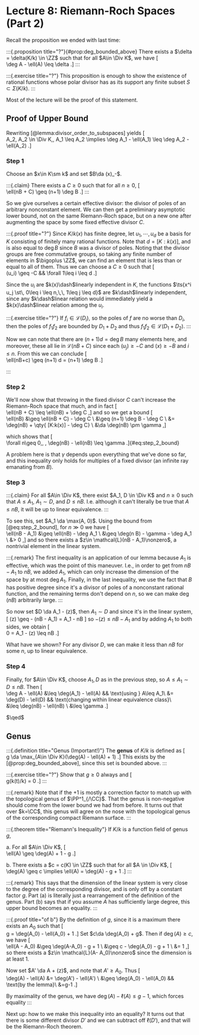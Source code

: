 # Lecture 8: Riemann-Roch Spaces  (Part 2)

Recall the proposition we ended with last time:

:::{.proposition title="?"}{#prop:deg_bounded_above}
There exists a $\delta = \delta(K/k) \in \ZZ$ such that for all $A\in \Div K$, we have
\[  
\deg A - \ell(A) \leq \delta
.\]
:::

:::{.exercise title="?"}
This proposition is enough to show the existence of rational functions whose polar divisor has as its support any finite subset $S \subset \Sigma(K/k)$.
:::

Most of the lecture will be the proof of this statement.

## Proof of Upper Bound

Rewriting [@lemma:divisor_order_to_subspaces] yields
\[  
A_2, A_2 \in \Div K,\, A_1 \leq A_2 \implies \deg A_1 - \ell(A_1) \leq \deg A_2 - \ell(A_2)
.\]

### Step 1

Choose an $x\in K\sm k$ and set $B\da (x)_-$.

:::{.claim}
There exists a $C\geq 0$ such that for all $n\geq 0$,
\[  
\ell(nB + C) \geq (n+1) \deg B
.\]
:::

So we give ourselves a certain effective divisor: the divisor of poles of an arbitrary nonconstant element.
We can then get a preliminary asymptotic lower bound, not on the same Riemann-Roch space, but on a new one after augmenting the space by some fixed effective divisor $C$.

:::{.proof title="?"}
Since $K/k(x)$ has finite degree, let $u_1,\cdots, u_d$ be a basis for $K$ consisting of finitely many rational functions.
Note that $d = [K: k(x)]$, and is also equal to $\deg B$ since $B$ was a divisor of poles.
Noting that the divisor groups are free commutative groups, so taking any finite number of elements in $\bigoplus \ZZ$, we can find an element that is less than or equal to all of them.
Thus we can choose a $C\geq 0$ such that 
\[  
(u_i) \geq -C && \forall 1\leq i \leq d
.\]

Since the $u_i$ are $k(x)\dash$linearly independent in $K$, the functions $\ts{x^i u_j \st\, 0\leq i \leq n,\,\, 1\leq j \leq d}$ are $k\dash$linearly independent, since any $k\dash$linear relation would immediately yield a $k(x)\dash$linear relation among the $u_i$.

:::{.exercise title="?"}
If $f_i\in \mathcal{L}(D_i)$, so the poles of $f$ are no worse than $D_i$, then the poles of $f_1 f_2$ are bounded by $D_1 + D_2$ and thus $f_1 f_2 \in \mathcal{L}(D_1 + D_2)$.
:::


Now we can note that there are $(n+1)d = \deg B$ many elements here,
and moreover, these all lie in $\mathcal{L}(nB + C)$ since each $(u_j) \geq -C$ and $(x) \geq - B$ and $i\leq n$.
From this we can conclude
\[  
\ell(nB+c) \geq (n+1) d = (n+1) \deg B
.\]

:::

### Step 2

We'll now show that throwing in the fixed divisor $C$ can't increase the Riemann-Roch space that much, and in fact
\[  
\ell(nB + C) \leq \ell(nB) + \deg C
,\]
and so we get a bound
\[  
\ell(nB) 
&\geq \ell(nB + C) - \deg C \\
&\geq (n+1) \deg B - \deg C \\
&= \deg(nB) + \qty{ [K:k(x)] - \deg C} \\
&\da \deg(nB) \pm \gamma
,\]

which shows that
\[  
\forall n\geq 0,\, \, \deg(nB) - \ell(nB) \leq \gamma
.\]{#eq:step_2_bound}

A problem here is that $\gamma$ depends upon everything that we've done so far, and this inequality only holds for multiples of a fixed divisor (an infinite ray emanating from $B$).

### Step 3

:::{.claim}
For all $A\in \Div K$, there exist $A_1, D \in \Div K$ and $n\geq 0$ such that $A \leq A_1$,  $A_1 \sim D$, and $D\leq nB$.
I.e. although it can't literally be true that $A \leq nB$, it will be up to linear equivalence.
:::

To see this, set $A_1 \da \max(A, 0)$.
Using the bound from [@eq:step_2_bound], for $n\gg 0$ we have
\[  
\ell(nB - A_1) 
&\geq \ell(nB) - \deg A_1 \\
&\geq \deg(n B) - \gamma - \deg A_1 \\
&> 0
,\]
and so there exists a $z\in \mathcal{L}(nB - A_1)\nonzero$, a nontrivial element in the linear system.

:::{.remark}
The first inequality is an application of our lemma because $A_1$ is effective, which was the point of this maneuver.
I.e., in order to get from $nB - A_1$ to $nB$, we added $A_1$, which can only increase the dimension of the space by at most $\deg A_1$.
Finally, in the last inequality, we use the fact that $B$ has positive degree since it's a divisor of poles of a nonconstant rational function, and the remaining terms don't depend on $n$, so we can make $\deg(nB)$ arbitrarily large.
:::

So now set $D \da A_1 - (z)$, then $A_1 \sim D$ and since it's in the linear system,
\[
(z) \geq - (nB - A_1) = A_1 - nB
\]
so $-(z) \leq nB - A_1$ and by adding $A_1$ to both sides, we obtain
\[  
0 = A_1 - (z) \leq nB
.\]

What have we shown?
For any divisor $D$, we can make it less than $nB$ for some $n$, up to linear equivalence.

### Step 4

Finally, for $A\in \Div K$, choose $A_1, D$ as in the previous step, so $A\leq A_1 \sim D \leq nB$.
Then
\[  
\deg A - \ell(A) 
&\leq \deg(A_1) - \ell(A) && \text{using } A\leq A_1\\
&= \deg(D) - \ell(D) && \text{changing within linear equivalence class}\\\
&\leq \deg(nB) - \ell(nB) \\
&\leq \gamma
.\]

$\qed$

## Genus

:::{.definition title="Genus (Important!)"}
The **genus** of $K/k$ is defined as
\[  
g \da \max_{A\in \Div K}(\deg(A) - \ell(A) + 1)
.\]
This exists by the [@prop:deg_bounded_above], since this set is bounded above.
:::

:::{.exercise title="?"}
Show that $g\geq 0$ always and 
\[  
g(k(t)/k) = 0
.\]
:::


:::{.remark}
Note that if the $+1$ is mostly a correction factor to match up with the topological genus of $\PP^1_{/\CC}$.
That the genus is non-negative should come from the lower bound we had from before.
It turns out that over $k=\CC$, this genus will agree on the nose with the topological genus of the corresponding compact Riemann surface.
:::

:::{.theorem title="Riemann's Inequality"}
If $K/k$ is a function field of genus $g$,

a. For all $A\in \Div K$, 
\[  
\ell(A) \geq \deg(A) + 1 - g
.\]

b. There exists a $c = c(K) \in \ZZ$ such that for all $A \in \Div K$,
\[  
\deg(A) \geq c \implies \ell(A) = \deg(A) - g + 1
.\]
:::

:::{.remark}
This says that the dimension of the linear system is very close to the degree of the corresponding divisor, and is only off by a constant factor $g$.
Part (a) is literally just a rearrangement of the definition of the genus.
Part (b) says that if you assume $A$ has sufficiently large degree, this upper bound becomes an equality.
:::

:::{.proof title="of b"}
By the definition of $g$, since it is a maximum there exists an $A_0$ such that 
\[  
g = \deg(A_0) - \ell(A_0) + 1
.\]
Set $c\da \deg(A_0) + g$.
Then if $\deg(A) \geq c$, we have
\[  
\ell(A - A_0) 
&\geq \deg(A-A_0) - g + 1 \\
&\geq c - \deg(A_0) - g + 1 \\
&= 1
,\]
so there exists a $z\in \mathcal{L}(A- A_0)\nonzero$ since the dimension is at least 1.

Now set $A' \da A + (z)$, and note that $A' \geq A_0$.
Thus
\[  
\deg(A) - \ell(A) 
&= \deg(A') - \ell(A') \\
&\geq \deg(A_0) - \ell(A_0) && \text{by the lemma}\\
&=g-1
.\]

By maximality of the genus, we have $\deg(A) - \ell(A) \leq g-1$, which forces equality
:::

Next up: how to we make this inequality into an equality?
It turns out that there is some different divisor $D'$ and we can subtract off $\ell(D')$, and that will be the Riemann-Roch theorem.

